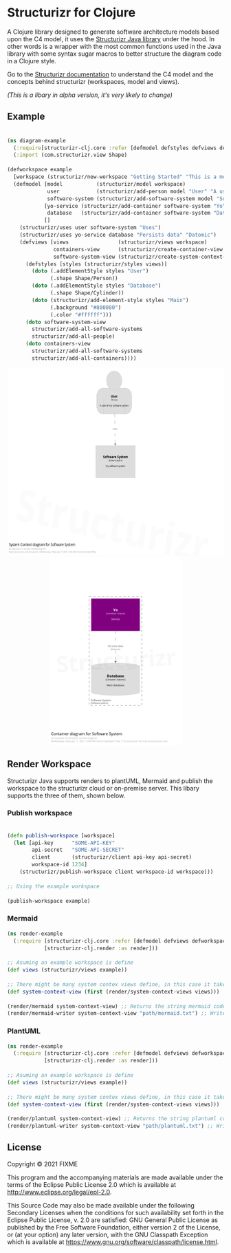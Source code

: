 # Structurizr for Clojure

A Clojure library designed to generate software architecture models based upon the C4 model, it uses the [Structurizr Java library](https://github.com/structurizr/java) under the hood. In other words is a wrapper with the most common functions used in the Java library with some syntax sugar macros to better structure the diagram code in a Clojure style.

Go to the [Structurizr documentation](https://github.com/structurizr/java#table-of-contents) to understand the C4 model and the concepts behind structurizr (workspaces, model and views).

_(This is a libary in alpha version, it's very likely to change)_

## Example

``` clojure

(ns diagram-example
  (:require[structurizr-clj.core :refer [defmodel defstyles defviews defworkspace] :as structurizr]))
  (:import (com.structurizr.view Shape)

(defworkspace example
  [workspace (structurizr/new-workspace "Getting Started" "This is a model of my software system")]
  (defmodel [model           (structurizr/model workspace)
             user            (structurizr/add-person model "User" "A user of my software system" ["User"])
             software-system (structurizr/add-software-system model "Software System" "My software system")]
            [yo-service (structurizr/add-container software-system "Yo" "Service" "Clojure" ["Main"]) 
             database   (structurizr/add-container software-system "Database" "Main database" "Datomic" ["Database"])]
            []
    (structurizr/uses user software-system "Uses")
    (structurizr/uses yo-service database "Persists data" "Datomic")
    (defviews [views                (structurizr/views workspace)
               containers-view      (structurizr/create-container-view views software-system "Containers" "An example of Container context diagram")
               software-system-view (structurizr/create-system-context-view views software-system "System Context" "An example of a System Context diagram")]
      (defstyles [styles (structurizr/styles views)]
        (doto (.addElementStyle styles "User")
              (.shape Shape/Person))
        (doto (.addElementStyle styles "Database")
              (.shape Shape/Cylinder))
        (doto (structurizr/add-element-style styles "Main")
              (.background "#800080")
              (.color "#ffffff")))
      (doto software-system-view
        structurizr/add-all-software-systems
        structurizr/add-all-people)
      (doto containers-view
        structurizr/add-all-software-systems
        structurizr/add-all-containers))))
```

<p align="center">
 <img src="doc/images/example-SystemContext.png" width="620" height="437">
 <img src="doc/images/example-Containers.png" width="310" height="437">
</p>

## Render Workspace

Structurizr Java supports renders to plantUML, Mermaid and publish the workspace to the structurizr cloud or on-premise server. This libary supports the three of them, shown below.

### Publish workspace

``` clojure

(defn publish-workspace [workspace]
  (let [api-key      "SOME-API-KEY"
        api-secret   "SOME-API-SECRET"
        client       (structurizr/client api-key api-secret)
        workspace-id 1234]
    (structurizr/publish-workspace client workspace-id workspace)))
    
;; Using the example workspace

(publish-workspace example)
```

### Mermaid

``` clojure
(ns render-example
  (:require [structurizr-clj.core :refer [defmodel defviews defworkspace] :as structurizr]
            [structurizr-clj.render :as render]))

;; Asuming an example workspace is define
(def views (structurizr/views example))

;; There might be many system contex views define, in this case it takes the first one
(def system-context-view (first (render/system-context-views views))) 

(render/mermaid system-context-view) ;; Returns the string mermaid code
(render/mermaid-writer system-context-view "path/mermaid.txt") ;; Writes a file with the mermaid code to the given path

```

### PlantUML

``` clojure
(ns render-example
  (:require [structurizr-clj.core :refer [defmodel defviews defworkspace] :as structurizr]
            [structurizr-clj.render :as render]))

;; Asuming an example workspace is define
(def views (structurizr/views example))

;; There might be many system contex views define, in this case it takes the first one
(def system-context-view (first (render/system-context-views views))) 

(render/plantuml system-context-view) ;; Returns the string plantuml code
(render/plantuml-writer system-context-view "path/plantuml.txt") ;; Writes a file with the plantuml code to the given path

```

## License

Copyright © 2021 FIXME

This program and the accompanying materials are made available under the
terms of the Eclipse Public License 2.0 which is available at
http://www.eclipse.org/legal/epl-2.0.

This Source Code may also be made available under the following Secondary
Licenses when the conditions for such availability set forth in the Eclipse
Public License, v. 2.0 are satisfied: GNU General Public License as published by
the Free Software Foundation, either version 2 of the License, or (at your
option) any later version, with the GNU Classpath Exception which is available
at https://www.gnu.org/software/classpath/license.html.
